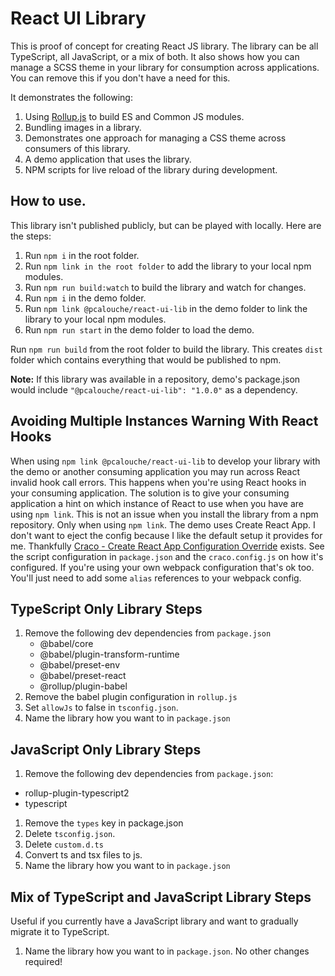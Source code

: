 # React UI Library

This is proof of concept for creating React JS library. The library can be all TypeScript, all JavaScript, 
or a mix of both. It also shows how you can manage a SCSS theme in your library for consumption across
applications. You can remove this if you don't have a need for this.

It demonstrates the following:

1. Using [Rollup.js](https://rollupjs.org/guide/en) to build ES and Common JS modules.
1. Bundling images in a library.
1. Demonstrates one approach for managing a CSS theme across consumers of this library. 
1. A demo application that uses the library.
1. NPM scripts for live reload of the library during development.

## How to use.

This library isn't published publicly, but can be played with locally. Here are the steps:

1. Run `npm i` in the root folder.
1. Run `npm link in the root folder` to add the library to your local npm modules.
1. Run `npm run build:watch` to build the library and watch for changes.
1. Run `npm i` in the demo folder.
1. Run `npm link @pcalouche/react-ui-lib` in the demo folder to link the library to your local npm modules.
1. Run `npm run start` in the demo folder to load the demo.

Run `npm run build` from the root folder to build the library. This creates `dist` folder which contains
everything that would be published to npm.

**Note:** If this library was available in a repository, demo's package.json would include 
`"@pcalouche/react-ui-lib": "1.0.0"` as a dependency.

## Avoiding Multiple Instances Warning With React Hooks

When using `npm link @pcalouche/react-ui-lib` to develop your library with the demo or another 
consuming application you may run across React invalid hook call errors. This happens when
you're using React hooks in your consuming application. The solution is to give your consuming 
application a hint on which instance of React to use when you have are using `npm link`. This
is not an issue when you install the library from a npm repository. Only when using `npm link`. 
The demo uses Create React App. I don't want to eject the config because I like the default setup 
it provides for me. Thankfully [Craco - Create React App Configuration Override](https://github.com/gsoft-inc/craco) 
exists. See the script configuration in `package.json` and the `craco.config.js` on how it's
configured. If you're using your own webpack configuration that's ok too. You'll just need
to add some `alias` references to your webpack config.

## TypeScript Only Library Steps

1. Remove the following dev dependencies from `package.json`
   - @babel/core
   - @babel/plugin-transform-runtime
   - @babel/preset-env
   - @babel/preset-react
   - @rollup/plugin-babel
1. Remove the babel plugin configuration in `rollup.js`
1. Set `allowJs` to false in `tsconfig.json`.
1. Name the library how you want to in `package.json`

## JavaScript Only Library Steps

1. Remove the following dev dependencies from `package.json`:
  - rollup-plugin-typescript2
  - typescript
1. Remove the `types` key in package.json
1. Delete `tsconfig.json`.
1. Delete `custom.d.ts`
1. Convert ts and tsx files to js.
1. Name the library how you want to in `package.json`

## Mix of TypeScript and JavaScript Library Steps

Useful if you currently have a JavaScript library and want to gradually migrate it to TypeScript.

1. Name the library how you want to in `package.json`. No other changes required!

